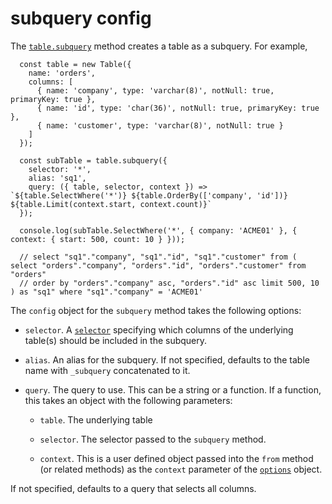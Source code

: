# subquery config

The [`table.subquery`](./table.md#subquery) method creates a table as a subquery. For example,

```
  const table = new Table({
    name: 'orders',
    columns: [
      { name: 'company', type: 'varchar(8)', notNull: true, primaryKey: true },
      { name: 'id', type: 'char(36)', notNull: true, primaryKey: true },
      { name: 'customer', type: 'varchar(8)', notNull: true }
    ]
  });

  const subTable = table.subquery({
    selector: '*',
    alias: 'sq1',
    query: ({ table, selector, context }) => `${table.SelectWhere('*')} ${table.OrderBy(['company', 'id'])} ${table.Limit(context.start, context.count)}`
  });

  console.log(subTable.SelectWhere('*', { company: 'ACME01' }, { context: { start: 500, count: 10 } }));

  // select "sq1"."company", "sq1"."id", "sq1"."customer" from ( select "orders"."company", "orders"."id", "orders"."customer" from "orders"
  // order by "orders"."company" asc, "orders"."id" asc limit 500, 10 ) as "sq1" where "sq1"."company" = 'ACME01'
```

The `config` object for the `subquery` method takes the following options:

* `selector`. A [`selector`](./selector.md) specifying which columns of the underlying table(s) should be included in the subquery.

* `alias`. An alias for the subquery. If not specified, defaults to the table name with `_subquery` concatenated to it.

* `query`. The query to use. This can be a string or a function. If a function, this takes an object with the following parameters:

  * `table`. The underlying table

  * `selector`. The selector passed to the `subquery` method.

  * `context`. This is a user defined object passed into the `from` method (or related methods) as the `context` parameter of the [`options`](./table-options.md) object.

If not specified, defaults to a query that selects all columns.

